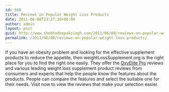 ```yaml
---
id: 560
title: Reviews on Popular Weight Loss Products
date: 2011-06-08T23:27:20+00:00
author: admin
layout: post
guid: http://www.shobhadeepaksingh.com/2011/06/08/reviews-on-popular-weight-loss-products/
permalink: /2011/06/08/reviews-on-popular-weight-loss-products/
---
```

If you have an obesity problem and looking for the effective supplement products to reduce the appetite, then weightLossSupplement.org is the right place for you to find the right one easily. They offer the [OxyElite Pro](http://www.weightlosssupplement.org/oxyelite-pro/) reviews and various leading weight loss supplement product reviews from consumers and experts that help the people know the features about the products. People can compare the features and select the suitable one for their needs. Visit now to view the reviews that make your selection easier.